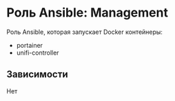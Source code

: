 # Роль Ansible: Management

Роль Ansible, которая запускает Docker контейнеры:

* portainer
* unifi-controller

## Зависимости

Нет

